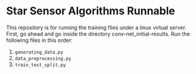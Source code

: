 # Star Sensor Algorithms Runnable
This repository is for running the training files under a linux virtual server. First, go ahead and go inside the directory conv-net_initial-results.
Run the following files in this order:

1. ```generating_data.py```
2. ```data_preprocessing.py```
3. ```train_test_split.py```
